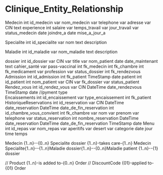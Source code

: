 # Clinique_Entity_Relationship

Medecin
	int id_medecin
	var nom_medecin
	var telephone
	var adresse
	var CIN
	text experience
	int salaire
	var temps_travail
	var jour_travail
	var status_medecin
	date joindre_a
	date mise_a_jour_a



Specialite
	int id_specialite 
	var nom
	text description

Maladie
	int id_maladie
	var nom_maladie
	text description


dossier
	int id_dossier
	var CIN
	var title
	var nom_patient
	date date_maintenant
	text cahier_santé
	var pass-vaccinal
	int fk_medecin
	int fk_chambre
	int fk_medicament
	var profession
	var status_dossier
	int fk_rendezvous
Admission
	int id_admission
	int fk_patient
	TimeStamp date
patient
	int id_patient
	int nom_patient
	var CIN
	var fk_dossier
	var status_patient
Rendez_vous
	int id_rendez_vous
	var CIN
	DateTime date_rendezvous
	TimeStamp date
//pyment type	
Encaissements
	int id_encaissement
	var type_encaissement
	int fk_patient
HistoriqueReservations
	int id_reservation
	var CIN
	DateTime date_reservation
	DateTime date_de_fin_reservation
	int id_chambre_vous_convient
	int fk_chambre
	var nom
	var prenom
	var telephone
	var status_reservation
	int nombre_reservation
	DateTime date_reservation
	DateTime date_de_fin_reservation
	TimeStamp date
Menu
	int id_repas
	var nom_repas
	var aperitifs
	var desert
	var categorie
	date jour
	time temps

Medecin {1..n}--{0..n} Specialite
dossier {1..n}-takes care-{1..n} Medecin
Specialite{1..n}--{1..n}Maladie
dossier{1..n}--{0..n}Maladie
patient {1..n}--{1} dossier




// Product {1..n}-is added to-{0..n} Order
// DiscountCode {01}-applied to-{01} Order
